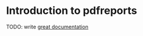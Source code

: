 # Introduction to pdfreports

TODO: write [great documentation](http://jacobian.org/writing/what-to-write/)
